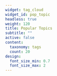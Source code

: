```yaml
---
widget: tag_cloud
widget_id: pop_topic
headless: true
weight: 120
title: Popular Topics
subtitle: ""
active: false
content:
  taxonomy: tags
  count: 20
design:
  font_size_min: 0.7
  font_size_max: 2
---
```

